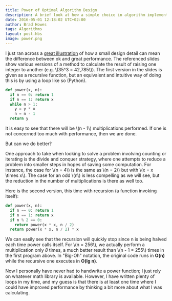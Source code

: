```yaml
--- 
title: Power of Optimal Algorithm Design
description: A brief look at how a simple choice in algorithm implementation can greatly affect performance.
date: 2016-05-01 12:18:02 UTC+02:00
author: Brad Howes
tags: Algorithms
layout: post.hbs
image: power.png
---
```


I just ran across a [great illustration](http://www.cs.cmu.edu/~rweba/algf09/solverecurrencesSF.pdf) of how a
small design detail can mean the difference between ok and great performance. The referenced slides show various
versions of a method to calculate the result of raising one integer to another (e.g. \\(35^3 = 42,785\\)). The
first version in the slides is given as a recursive function, but an equivalent and intuitive way of doing this
is by using a loop like so (Python).

```python
def power(x, n):
  if n == 0: return 1
  if n == 1: return x
  while n > 1:
    y = y * x
    n = n - 1
  return y
```

It is easy to see that there will be \\(n - 1\\) multiplications performed. If one is not concerned too much with
performance, then we are done.

But can we do better?

One approach to take when looking to solve a problem involving counting or iterating is the divide and conquer
strategy, where one attempts to reduce a problem into smaller steps in hopes of saving some computation. For
instance, the case for \\(n = 4\\) is the same as \\(n = 2\\) but with \\(x = x \times x\\). The case for an odd
\\(n\\) is less compelling as we will see, but the reduction in the number of multiplications is there as well
too.

Here is the second version, this time with recursion (a function invoking itself):

```python
def power(x, n):
  if n == 0: return 1
  if n == 1: return x
  if n % 2 == 0:
    return power(x * x, n / 2)
  return power(x * x, n / 2) * x
```

We can easily see that the recursion will quickly stop since n is being halved each time power calls itself. For
\\(n = 256\\), we actually perform a multiplication only *8* times, a much better result
than \\(n - 1 = 255\\)
times in the first program above. In "Big-Oh" notation, the original code runs in **O(n)** while the
recursive one executes in **O(lg&nbsp;n)**.

Now I personally have never had to handwrite a power function; I just rely on whatever math library is
available. However, I have written plenty of loops in my time, and my guess is that there is at least one time
where I could have improved performance by thinking a bit more about what I was calculating.
